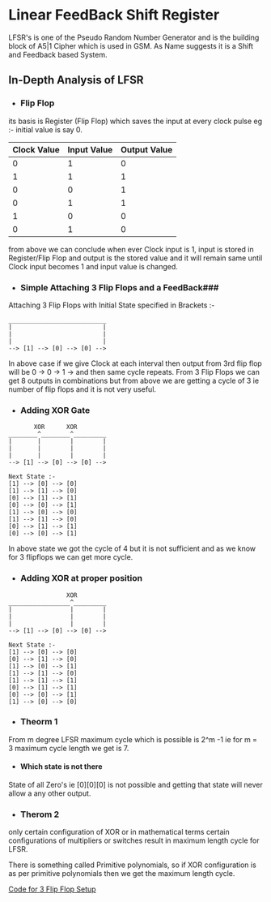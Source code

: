 # Linear FeedBack Shift Register #

LFSR's is one of the Pseudo Random Number Generator and is the building block of A5|1 Cipher which is used in GSM. As Name suggests it is a
Shift and Feedback based System. 

## In-Depth Analysis of LFSR ##

-  ### Flip Flop ###

its basis is Register (Flip Flop) which saves the input at every clock pulse eg :-
initial value is say 0.

Clock Value |Input Value | Output Value
------------|-------------|-------------
0|1|0
1|1|1
0|0|1
0|1|1
1|0|0
0|1|0

from above we can conclude when ever Clock input is 1, input is stored in Register/Flip Flop and output is the stored value and it will 
remain same until Clock input becomes 1 and input value is changed.

-  ### Simple Attaching 3 Flip Flops and a FeedBack### 

Attaching 3 Flip Flops with Initial State specified in Brackets :-
```
___________________________
|                         |
|                         |
|                         |
--> [1] --> [0] --> [0] -->
```
In above case if we give Clock at each interval then output from 3rd flip flop will be 0 -> 0 -> 1 -> and then same cycle repeats.
From 3 Flip Flops we can get 8 outputs in combinations but from above we are getting a cycle of 3 ie number of flip flops and 
it is not very useful.

- ### Adding XOR Gate ###
```
       XOR      XOR
________^________^_________
|       |        |        |
|       |        |        |
|       |        |        |
--> [1] --> [0] --> [0] -->

Next State :-
[1] --> [0] --> [0]
[1] --> [1] --> [0]
[0] --> [1] --> [1]
[0] --> [0] --> [1]
[1] --> [0] --> [0]
[1] --> [1] --> [0]
[0] --> [1] --> [1]
[0] --> [0] --> [1]

```

In above state we got the cycle of 4 but it is not sufficient and as we know for 3 flipflops we can get more cycle.

- ### Adding XOR at proper position ###
```
                XOR
_________________^_________
|                |        |
|                |        |
|                |        |
--> [1] --> [0] --> [0] -->

Next State :-
[1] --> [0] --> [0]
[0] --> [1] --> [0]
[1] --> [0] --> [1]
[1] --> [1] --> [0]
[1] --> [1] --> [1]
[0] --> [1] --> [1]
[0] --> [0] --> [1]
[1] --> [0] --> [0]

```
- ### Theorm 1 ###
From m degree LFSR maximum cycle which is possible is 2^m -1 ie for m = 3 maximum cycle length we get is 7. 
- #### Which state is not there ####
State of all Zero's ie [0][0][0] is not possible and getting that state will never allow a any other output.

- ### Therom 2 ###
only certain configuration of XOR or in mathematical terms certain configurations of multipliers or switches result in maximum length cycle for LFSR.

There is something called Primitive polynomials, so if XOR configuration is as per primitive polynomials then we get the maximum length cycle.

[Code for 3 Flip Flop Setup](https://github.com/SasanLabs/SasanCiphers/blob/master/src/org/sasanlabs/ciphers/stream/random/SimpleDegree3LFSR.java)
